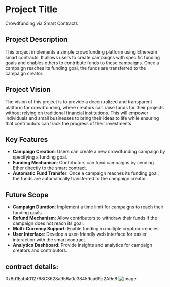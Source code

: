 # Project Title
Crowdfunding via Smart Contracts

## Project Description
This project implements a simple crowdfunding platform using Ethereum smart contracts. It allows users to create campaigns with specific funding goals and enables others to contribute funds to these campaigns. Once a campaign reaches its funding goal, the funds are transferred to the campaign creator.

## Project Vision
The vision of this project is to provide a decentralized and transparent platform for crowdfunding, where creators can raise funds for their projects without relying on traditional financial institutions. This will empower individuals and small businesses to bring their ideas to life while ensuring that contributors can track the progress of their investments.

## Key Features
- **Campaign Creation**: Users can create a new crowdfunding campaign by specifying a funding goal.
- **Funding Mechanism**: Contributors can fund campaigns by sending Ether directly to the smart contract.
- **Automatic Fund Transfer**: Once a campaign reaches its funding goal, the funds are automatically transferred to the campaign creator.

## Future Scope
- **Campaign Duration**: Implement a time limit for campaigns to reach their funding goals.
- **Refund Mechanism**: Allow contributors to withdraw their funds if the campaign does not reach its goal.
- **Multi-Currency Support**: Enable funding in multiple cryptocurrencies.
- **User  Interface**: Develop a user-friendly web interface for easier interaction with the smart contract.
- **Analytics Dashboard**: Provide insights and analytics for campaign creators and contributors.

## contract details:
0x8d1Eab4012768C3628a956a0c38459ca69a2A9e8
![image](https://github.com/user-attachments/assets/25f74a4b-71e3-48b8-811f-6daf77aa7075)
